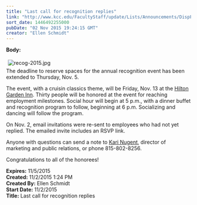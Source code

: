 ```yaml
---
title: "Last call for recognition replies"
link: "http://www.kcc.edu/FacultyStaff/update/Lists/Announcements/DispForm.aspx?ID=2069"
sort_date: 1446492255000
pubDate: "02 Nov 2015 19:24:15 GMT"
creator: "Ellen Schmidt"
---
```


<div><b>Body:</b> <div class="ExternalClass2E8CD7643FEC48F4AA11AF20215B7718"><p>​<img alt="recog-2015.jpg" src="/FacultyStaff/update/Documents/recog-2015.jpg" style="margin:5px" /><br />The deadline to reserve spaces for the annual recognition event has been extended to Thursday, Nov. 5.</p>
<p>The event, with a cruisin classics theme, will be Friday, Nov. 13 at the <a href="http://hiltongardeninn3.hilton.com/en/hotels/illinois/hilton-garden-inn-kankakee-MDWKAGI/index.html">Hilton Garden Inn</a>. Thirty people will be honored at the event for reaching employment milestones. Social hour will begin at 5 p.m., with a dinner buffet and recognition program to follow, beginning at 6 p.m. Socializing and dancing will follow the program.</p>
<p>On Nov. 2, email invitations were re-sent to employees who had not yet replied. The emailed invite includes an RSVP link.</p>
<p>Anyone with questions can send a note to <a href="mailto:knugent@kcc.edu">Kari Nugent</a>, director of marketing and public relations, or phone 815-802-8256.</p>
<p>Congratulations to all of the honorees!</p></div></div>
<div><b>Expires:</b> 11/5/2015</div>
<div><b>Created:</b> 11/2/2015 1:24 PM</div>
<div><b>Created By:</b> Ellen Schmidt</div>
<div><b>Start Date:</b> 11/2/2015</div>
<div><b>Title:</b> Last call for recognition replies</div>
